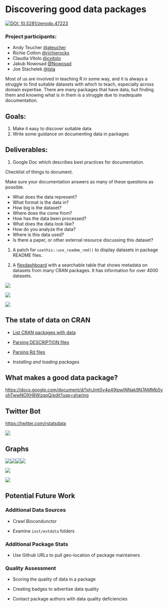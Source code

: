 <!-- README.md is generated from README.Rmd. Please edit that file -->
Discovering good data packages
==============================

[![DOI: 10.5281/zenodo.47223](https://zenodo.org/badge/doi/10.5281/zenodo.1095831.svg)](https://doi.org/10.5281/zenodo.1095831)

### Project participants:

-   Andy Teucher [@ateucher](https://github.com/ateucher)
-   Richie Cotton [@richierocks](https://github.com/richierocks)
-   Claudia Vitolo [@cvitolo](https://github.com/cvitolo)
-   Jakub Nowosad [@Nowosad](https://github.com/Nowosad)
-   Joe Stachelek [@jsta](https://github.com/jsta)

Most of us are involved in teaching R in some way, and it is always a struggle to find suitable datasets with which to teach, especially across domain expertise. There are many packages that have data, but finding them and knowing what is in them is a struggle due to inadequate documentation.

Goals:
------

1.  Make it easy to discover suitable data
2.  Write some guidance on documenting data in packages

Deliverables:
-------------

1.  Google Doc which describes best practices for documentation.

Checklist of things to document.

Make sure your documentation answers as many of these questions as possible.

-   What does the data represent?
-   What format is the data in?
-   How big is the dataset?
-   Where does the come from?
-   How has the data been processed?
-   What does the data look like?
-   How do you analyze the data?
-   Where is this data used?
-   Is there a paper, or other external resource discussing this dataset?

1.  A patch for `usethis::use_readme_rmd()` to display datasets in package README files.

2.  A [flexdashboard](https://ropenscilabs.github.io/data-packages) with a searchable table that shows metadata on datasets from many CRAN packages. It has information for over 4000 datasets.

![](inst/screenshots/pkg.png)

![](inst/screenshots/datasets.png)

![](inst/screenshots/rdfiles.png)

The state of data on CRAN
-------------------------

-   [List CRAN packages with data](R/get-pkgs-with-data-dir.R)

-   [Parsing DESCRIPTION files](R/parse_description.R)

-   [Parsing Rd files](R/get_metacran.R)

-   *Installing and loading packages*

What makes a good data package?
-------------------------------

<https://docs.google.com/document/d/1xhJmt0v4p49jpwINNak9N7AMMb5yohTwwNOXH8WzqqQ/edit?usp=sharing>

Twitter Bot
-----------

<https://twitter.com/rstatsdata>

![](inst/screenshots/tweetbot.png)

Graphs
------

![](README_files/figure-markdown_github/unnamed-chunk-1-1.png)![](README_files/figure-markdown_github/unnamed-chunk-1-2.png)![](README_files/figure-markdown_github/unnamed-chunk-1-3.png)![](README_files/figure-markdown_github/unnamed-chunk-1-4.png)

![](README_files/figure-markdown_github/unnamed-chunk-3-1.png)

<img src="README_files/figure-markdown_github/unnamed-chunk-4-1.png" style="display: block; margin: auto;" />

Potential Future Work
---------------------

### Additional Data Sources

-   Crawl Biocondunctor

-   Examine `inst/extdata` folders

### Additional Package Stats

-   Use Github URLs to pull geo-location of package maintainers

### Quality Assessment

-   Scoring the quality of data in a package

-   Creating badges to advertise data quality

-   Contact package authors with data quality deficiencies
